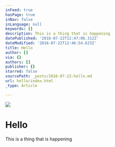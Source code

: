 ```yaml
---
inFeed: true
hasPage: true
inNav: false
inLanguage: null
keywords: []
description: This is a thing that is happening
datePublished: '2016-07-22T12:47:06.312Z'
dateModified: '2016-07-22T12:46:54.623Z'
title: Hello
author: []
via: {}
authors: []
publisher: {}
starred: false
sourcePath: _posts/2016-07-22-hello.md
url: hello/index.html
_type: Article

---
```

![](https://the-grid-user-content.s3-us-west-2.amazonaws.com/cb87d74f-3eeb-4afb-9d10-e12385aedfb4.jpg)

# Hello

This is a thing that is happening